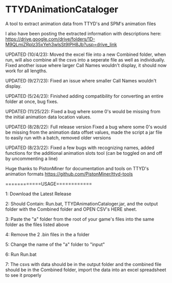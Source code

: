 # TTYDAnimationCataloger
A tool to extract animation data from TTYD's and SPM's animation files

I also have been posting the extracted information with descriptions here: https://drive.google.com/drive/folders/1D-M9QLmiZRplz35xYeh3wlsSt9IPH8Jb?usp=drive_link 

UPDATED (10/4/23): Moved the excel file into a new Combined folder, when run, will also combine all the csvs into a seperate file as well as individually. Fixed another issue where larger Call Names wouldn't display, it should now work for all lengths.

UPDATED (9/27/23): Fixed an issue where smaller Call Names wouldn't display.

UPDATED (5/24/23): Finished adding compatibility for converting an entire folder at once, bug fixes.

UPDATED (11/25/22): Fixed a bug where some 0's would be missing from the initial animation data location values.

UPDATED (8/28/22): Full release version Fixed a bug where some 0's would be missing from the animation data offset values, made the script a jar file to easily run with a batch, removed older versions
 
UPDATED (8/23/22): Fixed a few bugs with recognizing names, added functions for the additional animation slots tool (can be toggled on and off by uncommenting a line)

Huge thanks to PistonMiner for documentation and tools on TTYD's animation formats https://github.com/PistonMiner/ttyd-tools


============USAGE============

1: Download the Latest Release

2: Should Contain: Run.bat, TTYDAnimationCataloger.jar, and the output folder with the Combined folder and OPEN CSV's HERE sheet.

3: Paste the "a" folder from the root of your game's files into the same folder as the files listed above

4: Remove the 2 .bin files in the a folder

5: Change the name of the "a" folder to "input"

6: Run Run.bat

7: The csvs with data should be in the output folder and the combined file should be in the Combined folder, import the data into an excel spreadsheet to see it properly
